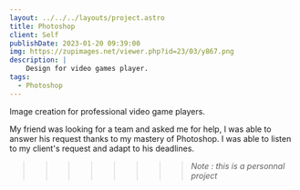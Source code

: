 ```yaml
---
layout: ../../../layouts/project.astro
title: Photoshop
client: Self
publishDate: 2023-01-20 09:39:00
img: https://zupimages.net/viewer.php?id=23/03/y867.png
description: |
    Design for video games player.
tags:
  - Photoshop
---
```


Image creation for professional video game players.

My friend was looking for a team and asked me for help, I was able to answer his request thanks to my mastery of Photoshop. I was able to listen to my client's request and adapt to his deadlines.

>>>>>>>> _Note : this is a personnal project_